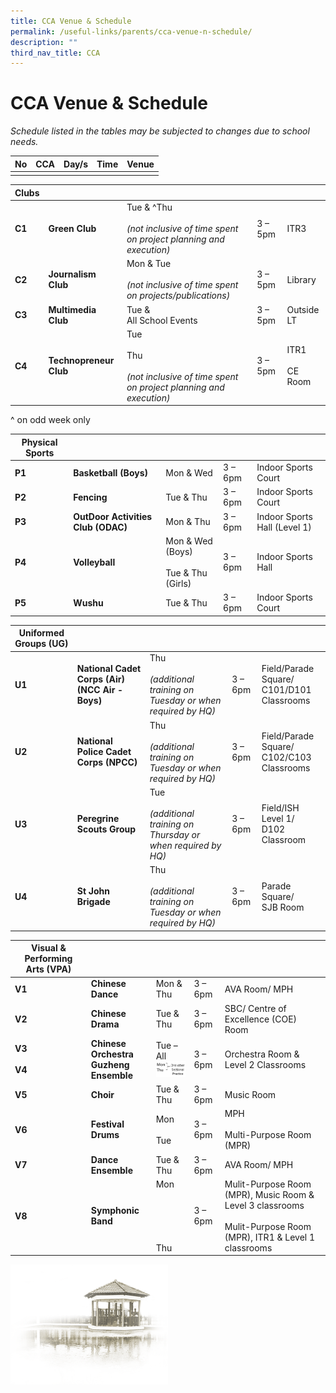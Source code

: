 ```yaml
---
title: CCA Venue & Schedule
permalink: /useful-links/parents/cca-venue-n-schedule/
description: ""
third_nav_title: CCA
---
```



# **CCA Venue & Schedule**

*Schedule listed in the tables may be subjected to changes due to school needs.*

| No 	| CCA 	| Day/s 	| Time 	| Venue 	|
|---	|---	|---	|---	|---	|
|  	|  	|  	|  	|  	|

| Clubs 	|  	|  	|  	|  	|
|---	|---	|---	|---	|---	|
| **C1** 	| **Green Club** 	| Tue & ^Thu<br><br>*(not inclusive of time spent on project planning and execution)* 	| 3 – 5pm 	| ITR3 	|
| **C2** 	| **Journalism Club** 	| Mon & Tue<br><br>*(not inclusive of time spent on projects/publications)* 	| 3 – 5pm 	| Library 	|
| **C3** 	| **Multimedia Club** 	| Tue &<br>All School Events 	| 3 – 5pm 	| Outside LT 	|
| **C4** 	| **Technopreneur Club** 	| Tue<br><br>Thu<br><br>*(not inclusive of time spent on project planning and execution)* 	| 3 – 5pm 	| ITR1<br><br>CE Room  	|

^ on odd week only

| Physical Sports 	|  	|  	|  	|  	|
|---	|---	|---	|---	|---	|
| **P1** 	| **Basketball (Boys)** 	| Mon & Wed 	| 3 – 6pm 	| Indoor Sports Court 	|
| **P2** 	| **Fencing** 	| Tue & Thu 	| 3 – 6pm 	| Indoor Sports Court 	|
| **P3** 	| **OutDoor Activities Club (ODAC)** 	| Mon & Thu 	| 3 – 6pm 	| Indoor Sports Hall (Level 1) 	|
| **P4** 	| **Volleyball** 	| Mon & Wed (Boys)<br><br>Tue & Thu (Girls) 	| 3 – 6pm 	| Indoor Sports Hall 	|
| **P5** 	| **Wushu** 	| Tue & Thu 	| 3 – 6pm 	| Indoor Sports Court 	|

| Uniformed Groups (UG) 	|  	|  	|  	|  	|
|---	|---	|---	|---	|---	|
| **U1** 	| **National Cadet Corps (Air) (NCC Air - Boys)** 	| Thu<br><br>*(additional training on Tuesday or when required by HQ)* 	| 3 – 6pm 	| Field/Parade Square/<br>C101/D101 Classrooms 	|
| **U2** 	| **National Police Cadet Corps (NPCC)** 	| Thu<br><br>*(additional training on Tuesday or when required by HQ)*  	| 3 – 6pm 	| Field/Parade Square/<br>C102/C103 Classrooms 	|
| **U3** 	| **Peregrine Scouts Group** 	| Tue<br><br>*(additional training on Thursday or when required by HQ)*  	| 3 – 6pm 	| Field/ISH Level 1/<br>D102 Classroom 	|
| **U4** 	| **St John Brigade** 	| Thu<br><br>*(additional training on Tuesday or when required by HQ)* 	| 3 – 6pm 	| Parade Square/<br>SJB Room 	|


| Visual & Performing Arts (VPA) 	|  	|  	|  	|  	|
|---	|---	|---	|---	|---	|
| **V1** 	| **Chinese Dance** 	| Mon & Thu | 3 – 6pm 	| AVA Room/ MPH<br>  	|
| **V2** 	| **Chinese Drama** 	| Tue & Thu 	| 3 – 6pm 	| SBC/ Centre of Excellence (COE) Room 	|
| **V3<br><br>V4** 	| **Chinese Orchestra<br>Guzheng Ensemble** 	| Tue – All<br> ![](/images/download.png) | 3 – 6pm 	| Orchestra Room &<br>Level 2 Classrooms 	|
| **V5** 	| **Choir** 	| Tue & Thu 	| 3 – 6pm 	| Music Room 	|
| **V6** 	| **Festival Drums** 	| Mon<br><br>Tue 	| 3 – 6pm 	| MPH<br><br>Multi-Purpose Room (MPR) 	|
| **V7** 	| **Dance Ensemble** 	| Tue & Thu 	| 3 – 6pm 	| AVA Room/ MPH 	|
| **V8** 	| **Symphonic Band** 	| Mon<br> <br> <br><br><br><br>Thu 	| 3 – 6pm	| Mulit-Purpose Room (MPR), Music Room & Level 3 classrooms<br> <br>Mulit-Purpose Room (MPR), ITR1 & Level 1 classrooms 	|

<img src="/images/pavilion.png" 
     style="width:50%">